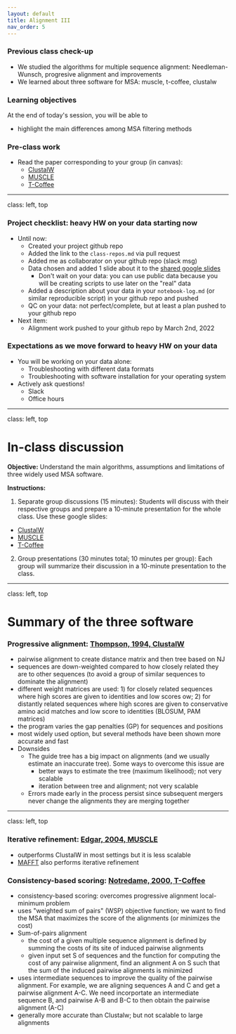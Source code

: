 ```yaml
---
layout: default
title: Alignment III
nav_order: 5
---
```


### Previous class check-up
- We studied the algorithms for multiple sequence alignment: Needleman-Wunsch, progresive alignment and improvements
- We learned about three software for MSA: muscle, t-coffee, clustalw

### Learning objectives

At the end of today's session, you will be able to
- highlight the main differences among MSA filtering methods


### Pre-class work

- Read the paper corresponding to your group (in canvas):
  - [ClustalW](https://www.ncbi.nlm.nih.gov/pmc/articles/PMC308517/)
  - [MUSCLE](https://academic.oup.com/nar/article/32/5/1792/2380623)
  - [T-Coffee](https://www.sciencedirect.com/science/article/pii/S0022283600940427)

---
class: left, top

### Project checklist: heavy HW on your data starting now

- Until now:
  - Created your project github repo
  - Added the link to the `class-repos.md` via pull request
  - Added me as collaborator on your github repo (slack msg)
  - Data chosen and added 1 slide about it to the [shared google slides](https://docs.google.com/presentation/d/1UW6P5wVKcDLwVLoshnJ2ilTbrsUEPFoH1MTXppQcpAc/edit#slide=id.g10fe071e574_0_0)
      - Don't wait on your data: you can use public data because you will be creating scripts to use later on the "real" data
  - Added a description about your data in your `notebook-log.md` (or similar reproducible script) in your github repo and pushed
  - QC on your data: not perfect/complete, but at least a plan pushed to your github repo
- Next item: 
  - Alignment work pushed to your github repo by March 2nd, 2022

### Expectations as we move forward to heavy HW on your data
- You will be working on your data alone:
  - Troubleshooting with different data formats
  - Troubleshooting with software installation for your operating system
- Actively ask questions!
  - Slack
  - Office hours


---
class: left, top

# In-class discussion

**Objective:** Understand the main algorithms, assumptions and limitations of three widely used MSA software.

**Instructions:**

1. Separate group discussions (15 minutes): Students will discuss with their respective groups and prepare a 10-minute presentation for the whole class. Use these google slides:
  - [ClustalW](https://docs.google.com/presentation/d/1vtegUr8V5Q3Cf-L9Q_RQKyeml1AVPejaHnNhIi5cNOA/edit?usp=sharing)
  - [MUSCLE](https://docs.google.com/presentation/d/1u9JyRZ-xwta4iCY0Dk4ZiyYzjOU02xMHqoON7HYP4Lg/edit?usp=sharing)
  - [T-Coffee](https://docs.google.com/presentation/d/1tFc-VL_lH3FEBXHdR8RQ7OB5imfiWIx-oyBWPS4Aaf0/edit?usp=sharing)

2. Group presentations (30 minutes total; 10 minutes per group): Each group will summarize their discussion in a 10-minute presentation to the class.


---
class: left, top

# Summary of the three software

### Progressive alignment: [Thompson, 1994, ClustalW](https://www.ncbi.nlm.nih.gov/pmc/articles/PMC308517/)

- pairwise alignment to create distance matrix and then tree based on NJ
- sequences are down-weighted compared to how closely related they are to other sequences (to avoid a group of similar sequences to dominate the alignment)
- different weight matrices are used: 1) for closely related sequences where high scores are given to identities and low scores ow; 2) for distantly related sequences where high scores are given to conservative amino acid matches and low score to identities (BLOSUM, PAM matrices)
- the program varies the gap penalties (GP) for sequences and positions
- most widely used option, but several methods have been shown more accurate and fast
- Downsides
  - The guide tree has a big impact on alignments (and we usually estimate an inaccurate tree). Some ways to overcome this issue are
      - better ways to estimate the tree (maximum likelihood); not very scalable
      - iteration between tree and alignment; not very scalable
  - Errors made early in the process persist since subsequent mergers never change the alignments they are merging together


---
class: left, top

### Iterative refinement: [Edgar, 2004, MUSCLE](https://academic.oup.com/nar/article/32/5/1792/2380623)

- outperforms ClustalW in most settings but it is less scalable
- [MAFFT](https://mafft.cbrc.jp/alignment/software/algorithms/algorithms.html) also performs iterative refinement


### Consistency-based scoring: [Notredame, 2000, T-Coffee](https://www.sciencedirect.com/science/article/pii/S0022283600940427)
- consistency-based scoring: overcomes progressive alignment local-minimum problem
- uses "weighted sum of pairs" (WSP) objective function; we want to find the MSA that maximizes the score of the alignments (or minimizes the cost)
- Sum-of-pairs alignment
  - the cost of a given multiple sequence alignment is defined by summing the costs of its site of induced pairwise alignments
  - given input set S of sequences and the function for computing the cost of any pairwise alignment, find an alignment A on S such that the sum of the induced pairwise alignments is minimized
- uses intermediate sequences to improve the quality of the pairwise alignment. For example, we are aligning sequences A and C and get a pairwise alignment A-C. We need incorportate an intermediate sequence B, and pairwise A-B and B-C to then obtain the pairwise alignment (A-C)
- generally more accurate than Clustalw; but not scalable to large alignments
